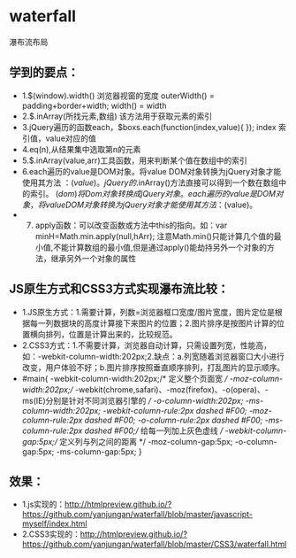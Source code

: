 # waterfall
瀑布流布局
## 学到的要点：
* 1.$(window).width() 浏览器视窗的宽度
outerWidth() = padding+border+width;
width() = width
* 2.$.inArray(所找元素,数组) 该方法用于获取元素的索引
* 3.jQuery遍历的函数each，$boxs.each(function(index,value){
}); index 索引值，value对应的值
* 4.eq(n),从结果集中选取第n的元素
* 5.$.inArray(value,arr)工具函数，用来判断某个值在数组中的索引
* 6.each遍历的value是DOM对象。将value DOM对象转换为jQuery对象才能使用其方法 ：$(value)。
jQuery的$.inArray()方法直接可以得到一个数在数组中的索引。
$(dom) 将Dom对象转换成jQuery对象。
each遍历的value是DOM对象，将value DOM对象转换为jQuery对象才能使用其方法 ：$(value)。
* 7. apply函数：可以改变函数或方法中this的指向。如：var minH=Math.min.apply(null,hArr); 注意Math.min()只能计算几个值的最小值,不能计算数组的最小值,但是通过apply()能劫持另外一个对象的方法，继承另外一个对象的属性

## JS原生方式和CSS3方式实现瀑布流比较：
* 1.JS原生方式：1.需要计算，列数=浏览器框口宽度/图片宽度，图片定位是根据每一列数据块的高度计算接下来图片的位置；2.图片排序是按图片计算的位置横向排列，位置是计算出来的，比较规范。
* 2.CSS3方式：1.不需要计算，浏览器自动计算，只需设置列宽，性能高，如：-webkit-column-width:202px;2.缺点：a.列宽随着浏览器窗口大小进行改变，用户体验不好；b.图片排序按照垂直顺序排列，打乱图片的显示顺序。
* #main{
	-webkit-column-width:202px;/* 定义整个页面宽 */
	-moz-column-width:202px;/* -webkit(chrome,safari)、-moz(firefox)、-o(opera)、-ms(IE)分别是针对不同浏览器引擎的 */
	-o-column-width:202px;
	-ms-column-width:202px;
	-webkit-column-rule:2px dashed #F00;
	-moz-column-rule:2px dashed #F00;
	-o-column-rule:2px dashed #F00;
	-ms-column-rule:2px dashed #F00;/* 给每一列加上灰色虚线 */
	-webkit-column-gap:5px;/* 定义列与列之间的距离 */
	-moz-column-gap:5px;
	-o-column-gap:5px;
	-ms-column-gap:5px;
}

## 效果：
* 1.js实现的：http://htmlpreview.github.io/?https://github.com/yanjungan/waterfall/blob/master/javascript-myself/index.html
* 2.CSS3实现的：http://htmlpreview.github.io/?https://github.com/yanjungan/waterfall/blob/master/CSS3/waterfall.html
